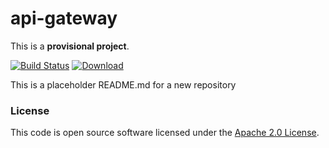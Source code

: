
# api-gateway

This is a **provisional project**.

[![Build Status](https://travis-ci.org/hmrc/api-gateway.svg?branch=master)](https://travis-ci.org/hmrc/api-gateway) [ ![Download](https://api.bintray.com/packages/hmrc/releases/api-gateway/images/download.svg) ](https://bintray.com/hmrc/releases/api-gateway/_latestVersion)

This is a placeholder README.md for a new repository

### License

This code is open source software licensed under the [Apache 2.0 License]("http://www.apache.org/licenses/LICENSE-2.0.html").
    
